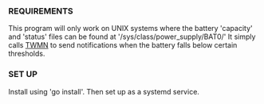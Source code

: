 
### REQUIREMENTS
This program will only work on UNIX systems where the battery 'capacity' and 'status' files can be found at '/sys/class/power_supply/BAT0/'
It simply calls [TWMN](https://github.com/sboli/twmn) to send notifications when the battery falls below certain thresholds.

### SET UP
Install using 'go install'.  Then set up as a systemd service.

